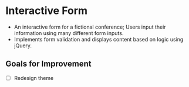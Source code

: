 # Interactive Form

- An interactive form for a fictional conference; Users input their information using many different form inputs.
- Implements form validation and displays content based on logic using jQuery.

## Goals for Improvement

- [ ] Redesign theme
